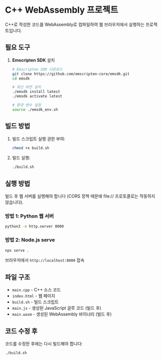 # C++ WebAssembly 프로젝트

C++로 작성한 코드를 WebAssembly로 컴파일하여 웹 브라우저에서 실행하는 프로젝트입니다.

## 필요 도구

1. **Emscripten SDK** 설치
   ```bash
   # Emscripten SDK 다운로드
   git clone https://github.com/emscripten-core/emsdk.git
   cd emsdk

   # 최신 버전 설치
   ./emsdk install latest
   ./emsdk activate latest

   # 환경 변수 설정
   source ./emsdk_env.sh
   ```

## 빌드 방법

1. 빌드 스크립트 실행 권한 부여:
   ```bash
   chmod +x build.sh
   ```

2. 빌드 실행:
   ```bash
   ./build.sh
   ```

## 실행 방법

빌드 후 웹 서버를 실행해야 합니다 (CORS 정책 때문에 file:// 프로토콜로는 작동하지 않습니다).

### 방법 1: Python 웹 서버
```bash
python3 -m http.server 8000
```

### 방법 2: Node.js serve
```bash
npx serve .
```

브라우저에서 `http://localhost:8000` 접속

## 파일 구조

- `main.cpp` - C++ 소스 코드
- `index.html` - 웹 페이지
- `build.sh` - 빌드 스크립트
- `main.js` - 생성된 JavaScript 글루 코드 (빌드 후)
- `main.wasm` - 생성된 WebAssembly 바이너리 (빌드 후)

## 코드 수정 후

코드를 수정한 후에는 다시 빌드해야 합니다:
```bash
./build.sh
```
